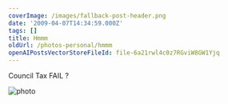 ```yaml
---
coverImage: /images/fallback-post-header.png
date: '2009-04-07T14:34:59.000Z'
tags: []
title: Hmmm
oldUrl: /photos-personal/hmmm
openAIPostsVectorStoreFileId: file-6a21rwl4c0z7RGviW8GW1Yjq
---
```


Council Tax FAIL ?

<!-- more -->

![photo](/wp-content/uploads/2009/04/photo.jpg "photo")
